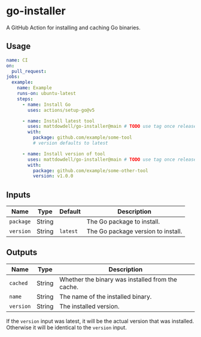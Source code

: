 # go-installer

A GitHub Action for installing and caching Go binaries.

## Usage

```yaml
name: CI
on:
  pull_request:
jobs:
  example:
    name: Example
    runs-on: ubuntu-latest
    steps:
      - name: Install Go
        uses: actions/setup-go@v5

      - name: Install latest tool
        uses: mattdowdell/go-installer@main # TODO use tag once released
        with:
          package: github.com/example/some-tool
          # version defaults to latest

      - name: Install version of tool
        uses: mattdowdell/go-installer@main # TODO use tag once released
        with:
          package: github.com/example/some-other-tool
          version: v1.0.0
```

## Inputs

| Name      | Type   | Default  | Description                        |
| --------- | ------ | -------- | ---------------------------------- |
| `package` | String |          | The Go package to install.         |
| `version` | String | `latest` | The Go package version to install. |

## Outputs

| Name      | Type   | Description                                      |
| --------- | ------ | ------------------------------------------------ |
| `cached`  | String | Whether the binary was installed from the cache. |
| `name`    | String | The name of the installed binary.                |
| `version` | String | The installed version.                           |

If the `version` input was latest, it will be the actual version that was
installed. Otherwise it will be identical to the `version` input.
